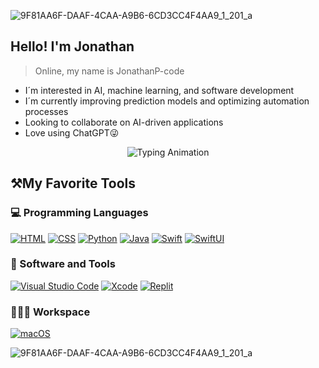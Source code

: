 ![9F81AA6F-DAAF-4CAA-A9B6-6CD3CC4F4AA9_1_201_a](https://github.com/user-attachments/assets/15e4626f-e86a-4c56-a45f-a3a6d7512c3b)



<h2>
  Hello! I'm Jonathan
</h2>

> Online, my name is JonathanP-code
- I´m interested in AI, machine learning, and software development
- I´m currently improving prediction models and optimizing automation processes
- Looking to collaborate on AI-driven applications
- Love using ChatGPT😜





<p align="center">
  <img src="https://readme-typing-svg.herokuapp.com?font=Fira+Code&weight=500&size=20&pause=2000&color=39FF14&center=true&vCenter=true&width=700&lines=Full-stack+development;Always+learning+new+things.;Student;Building+scalable+web+apps.;Feel+free+to+leave+a+⭐+:)" alt="Typing Animation" />
</p>




 ## ⚒️My Favorite Tools

 ### 💻 Programming Languages

 <p>
    <a href="https://developer.mozilla.org/en-US/docs/Web/HTML"><img alt="HTML" src="https://img.shields.io/badge/HTML-E34F26.svg?logo=html5&logoColor=white"></a>
   <a href="https://developer.mozilla.org/en-US/docs/Web/CSS"><img alt="CSS" src="https://img.shields.io/badge/CSS-1572B6.svg?logo=css3&logoColor=white"></a>
     <a href="https://www.python.org/"><img alt="Python" src="https://img.shields.io/badge/Python-3776AB.svg?logo=python&logoColor=white"></a>
       <a href="https://www.java.com/"><img alt="Java" src="https://img.shields.io/badge/Java-ED8B00.svg?logo=openjdk&logoColor=white"></a>
   <a href="https://developer.apple.com/swift/"><img alt="Swift" src="https://img.shields.io/badge/Swift-FA7343.svg?logo=swift&logoColor=white"></a>
   <a href="https://developer.apple.com/xcode/swiftui/"><img alt="SwiftUI" src="https://img.shields.io/badge/SwiftUI-0071E3.svg?logo=swift&logoColor=white"></a>
</p>

### 📀 Software and Tools

<p>
  <a href="https://code.visualstudio.com/"><img alt="Visual Studio Code" src="https://img.shields.io/badge/VS%20Code-0078D4.svg?logo=visual-studio-code&logoColor=white"></a>
    <a href="https://developer.apple.com/xcode/"><img alt="Xcode" src="https://img.shields.io/badge/Xcode-1575F9.svg?logo=xcode&logoColor=white"></a>
      <a href="https://replit.com/"><img alt="Replit" src="https://img.shields.io/badge/Replit-667881.svg?logo=replit&logoColor=white"></a>
</p>

### 👨🏽‍💻 Workspace

<p>
    <a href="https://www.apple.com/macos/"><img alt="macOS" src="https://img.shields.io/badge/macOS-000000.svg?logo=apple&logoColor=white"></a>
</p>

![9F81AA6F-DAAF-4CAA-A9B6-6CD3CC4F4AA9_1_201_a](https://github.com/user-attachments/assets/50ffc051-5cc5-4283-b36d-601915f04a85)
